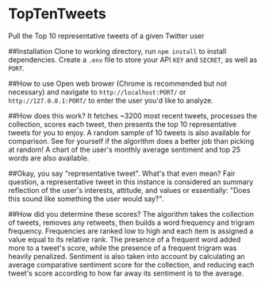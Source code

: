 # TopTenTweets
Pull the Top 10 representative tweets of a given Twitter user

##Installation
Clone to working directory, run `npm install` to install dependencies. Create a `.env` file to store your API `KEY` and `SECRET`, as well as `PORT`.

##How to use
Open web brower (Chrome is recommended but not necessary) and navigate to `http://localhost:PORT/` or `http://127.0.0.1:PORT/` to enter the user you'd like to analyze.

##How does this work?
It fetches ~3200 most recent tweets, processes the collection, scores each tweet, then presents the top 10 representative tweets for you to enjoy. A random sample of 10 tweets is also available for comparison. See for yourself if the algorithm does a better job than picking at random! A chart of the user's monthly average sentiment and top 25 words are also available.

##Okay, you say "representative tweet". What's that even mean?
Fair question, a representative tweet in this instance is considered an summary reflection of the user's interests, attitude, and values or essentially: "Does this sound like something the user would say?".

##How did you determine these scores?
The algorithm takes the collection of tweets, removes any retweets, then builds a word frequency and trigram frequency. Frequencies are ranked low to high and each item is assigned a value equal to its relative rank. The presence of a frequent word added more to a tweet's score, while the presence of a frequent trigram was heavily penalized. Sentiment is also taken into account by calculating an average comparative sentiment score for the collection, and reducing each tweet's score according to how far away its sentiment is to the average.